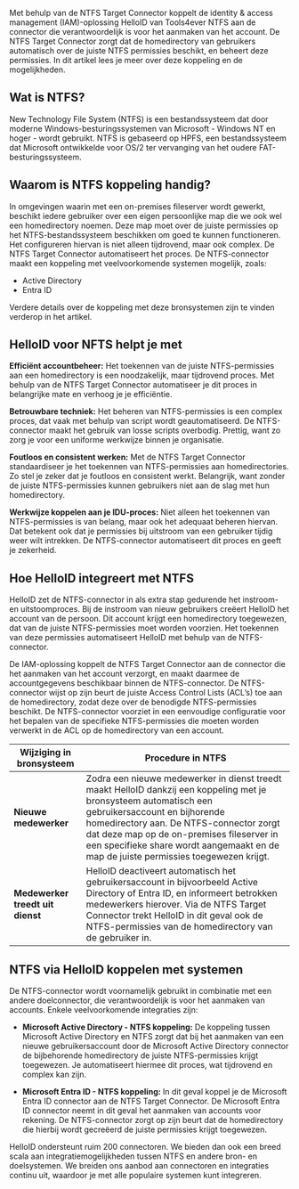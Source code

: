 Met behulp van de NTFS Target Connector koppelt de identity & access management (IAM)-oplossing HelloID van Tools4ever NTFS aan de connector die verantwoordelijk is voor het aanmaken van het account. De NTFS Target Connector zorgt dat de homedirectory van gebruikers automatisch over de juiste NTFS permissies beschikt, en beheert deze permissies. In dit artikel lees je meer over deze koppeling en de mogelijkheden.

## Wat is NTFS?

New Technology File System (NTFS) is een bestandssysteem dat door moderne Windows-besturingssystemen van Microsoft - Windows NT en hoger - wordt gebruikt. NTFS is gebaseerd op HPFS, een bestandssysteem dat Microsoft ontwikkelde voor OS/2 ter vervanging van het oudere FAT-besturingssysteem. 

## Waarom is NTFS koppeling handig?

In omgevingen waarin met een on-premises fileserver wordt gewerkt, beschikt iedere gebruiker over een eigen persoonlijke map die we ook wel een homedirectory noemen. Deze map moet over de juiste permissies op het NTFS-bestandssysteem beschikken om goed te kunnen functioneren. Het configureren hiervan is niet alleen tijdrovend, maar ook complex. De NTFS Target Connector automatiseert het proces. De NTFS-connector maakt een koppeling met veelvoorkomende systemen mogelijk, zoals: 

*	Active Directory
*	Entra ID

Verdere details over de koppeling met deze bronsystemen zijn te vinden verderop in het artikel.

## HelloID voor NFTS helpt je met

**Efficiënt accountbeheer:** Het toekennen van de juiste NTFS-permissies aan een homedirectory is een noodzakelijk, maar tijdrovend proces. Met behulp van de NTFS Target Connector automatiseer je dit proces in belangrijke mate en verhoog je je efficiëntie. 

**Betrouwbare techniek:** Het beheren van NTFS-permissies is een complex proces, dat vaak met behulp van script wordt geautomatiseerd. De NTFS-connector maakt het gebruik van losse scripts overbodig. Prettig, want zo zorg je voor een uniforme werkwijze binnen je organisatie. 

**Foutloos en consistent werken:** Met de NTFS Target Connector standaardiseer je het toekennen van NTFS-permissies aan homedirectories. Zo stel je zeker dat je foutloos en consistent werkt. Belangrijk, want zonder de juiste NTFS-permissies kunnen gebruikers niet aan de slag met hun homedirectory. 

**Werkwijze koppelen aan je IDU-proces:** Niet alleen het toekennen van NTFS-permissies is van belang, maar ook het adequaat beheren hiervan. Dat betekent ook dat je permissies bij uitstroom van een gebruiker tijdig weer wilt intrekken. De NTFS-connector automatiseert dit proces en geeft je zekerheid.

## Hoe HelloID integreert met NTFS

HelloID zet de NTFS-connector in als extra stap gedurende het instroom- en uitstoomproces. Bij de instroom van nieuw gebruikers creëert HelloID het account van de persoon. Dit account krijgt een homedirectory toegewezen, dat van de juiste NTFS-permissies moet worden voorzien. Het toekennen van deze permissies automatiseert HelloID met behulp van de NTFS-connector. 

De IAM-oplossing koppelt de NTFS Target Connector aan de connector die het aanmaken van het account verzorgt, en maakt daarmee de accountgegevens beschikbaar binnen de NTFS-connector. De NTFS-connector wijst op zijn beurt de juiste Access Control Lists (ACL’s) toe aan de homedirectory, zodat deze over de benodigde NTFS-permissies beschikt. De NTFS-connector voorziet in een eenvoudige configuratie voor het bepalen van de specifieke NTFS-permissies die moeten worden verwerkt in de ACL op de homedirectory van een account.

| Wijziging in bronsysteem | 	Procedure in NTFS | 
| ---------------------------- | --------------------- | 
| **Nieuwe medewerker** |	Zodra een nieuwe medewerker in dienst treedt maakt HelloID dankzij een koppeling met je bronsysteem automatisch een gebruikersaccount en bijhorende homedirectory aan. De NTFS-connector zorgt dat deze map op de on-premises fileserver in een specifieke share wordt aangemaakt en de map de juiste permissies toegewezen krijgt.|
| **Medewerker treedt uit dienst** |	HelloID deactiveert automatisch het gebruikersaccount in bijvoorbeeld Active Directory of Entra ID, en informeert betrokken medewerkers hierover. Via de NTFS Target Connector trekt HelloID in dit geval ook de NTFS-permissies van de homedirectory van de gebruiker in. | 


## NTFS via HelloID koppelen met systemen

De NTFS-connector wordt voornamelijk gebruikt in combinatie met een andere doelconnector, die verantwoordelijk is voor het aanmaken van accounts. Enkele veelvoorkomende integraties zijn:

* **Microsoft Active Directory - NTFS koppeling:** De koppeling tussen Microsoft Active Directory en NTFS zorgt dat bij het aanmaken van een nieuwe gebruikersaccount door de Microsoft Active Directory connector de bijbehorende homedirectory de juiste NTFS-permissies krijgt toegewezen. Je automatiseert hiermee dit proces, wat tijdrovend en complex kan zijn.

* **Microsoft Entra ID - NTFS koppeling:** In dit geval koppel je de Microsoft Entra ID connector aan de NTFS Target Connector. De Microsoft Entra ID connector neemt in dit geval het aanmaken van accounts voor rekening. De NTFS-connector zorgt op zijn beurt dat de homedirectory die hierbij wordt gecreëerd de juiste permissies krijgt toegewezen. 

HelloID ondersteunt ruim 200 connectoren. We bieden dan ook een breed scala aan integratiemogelijkheden tussen NTFS en andere bron- en doelsystemen. We breiden ons aanbod aan connectoren en integraties continu uit, waardoor je met alle populaire systemen kunt integreren. 
